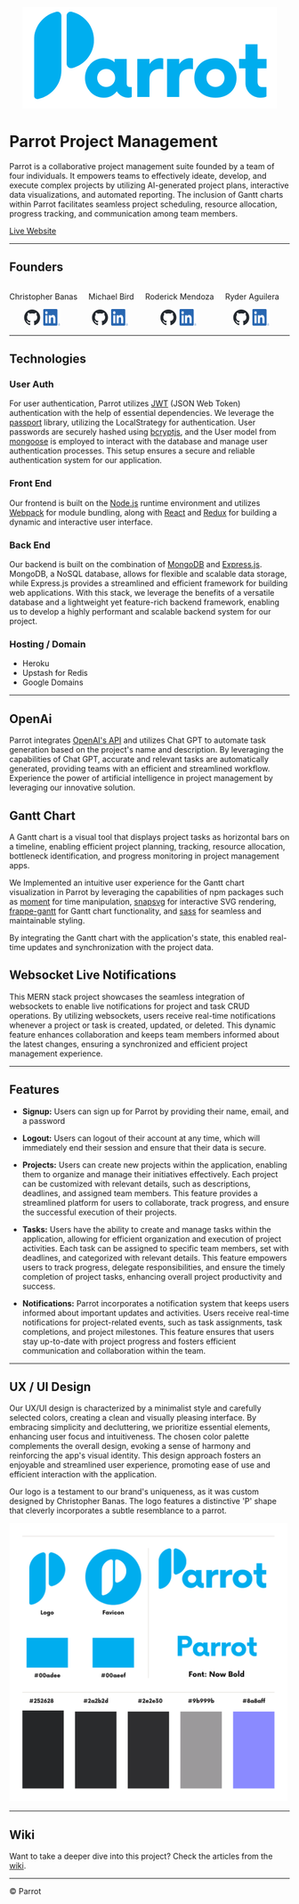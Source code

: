 <div style="display: flex; justify-content: center;">
  <a href="https://www.parrotpm.com/" style="text-align: center;">
    <img src="./frontend/src/assets/logo_text_version.png" alt="Parrot PM">
  </a>
</div>


# Parrot Project Management

Parrot is a collaborative project management suite founded by a team of four individuals. It empowers teams to effectively ideate, develop, and execute complex projects by utilizing AI-generated project plans, interactive data visualizations, and automated reporting. The inclusion of Gantt charts within Parrot facilitates seamless project scheduling, resource allocation, progress tracking, and communication among team members.

[Live Website](https://www.parrotpm.com/)

-----------------

## Founders
<!-- HTML STARTS HERE -->
<div style="display: flex;">
  <!-- First team member -->
  <div style="display: flex; flex-direction: column; align-items: center; margin-right: 20px;">
    <p>Christopher Banas</p>
    <div style="display: flex; justify-content: center;">
      <a href="https://github.com/chrisbanas">
        <img src="./frontend/src/assets/github.png" alt="Github logo" style="width: 30px; height: 30px; margin-right: 5px;" />
      </a>
      <a href="https://www.linkedin.com/in/christopher-banas/">
        <img src="./frontend/src/assets/linkedin.png" alt="LinkedIn logo" style="width: 30px; height: 30px; margin-right: 5px;" />
      </a>
    </div>
  </div>

  <!-- Second team member -->
  <div style="display: flex; flex-direction: column; align-items: center; margin-right: 20px;">
    <p>Michael Bird</p>
    <div style="display: flex; justify-content: center;">
      <a href="https://github.com/apporator">
        <img src="./frontend/src/assets/github.png" alt="Github logo" style="width: 30px; height: 30px; margin-right: 5px;" />
      </a>
      <a href="https://www.linkedin.com/in/mibird/">
        <img src="./frontend/src/assets/linkedin.png" alt="LinkedIn logo" style="width: 30px; height: 30px; margin-right: 5px;" />
      </a>
    </div>
  </div>

  <!-- Third team member -->
  <div style="display: flex; flex-direction: column; align-items: center; margin-right: 20px;">
    <p>Roderick Mendoza</p>
    <div style="display: flex; justify-content: center;">
      <a href="https://github.com/rodmen07">
        <img src="./frontend/src/assets/github.png" alt="Github logo" style="width: 30px; height: 30px; margin-right: 5px;" />
      </a>
      <a href="https://www.linkedin.com/in/roderick-mendoza-9133b7b5/">
        <img src="./frontend/src/assets/linkedin.png" alt="LinkedIn logo" style="width: 30px; height: 30px; margin-right: 5px;" />
      </a>
    </div>
  </div>

  <!-- Fourth team member -->
  <div style="display: flex; flex-direction: column; align-items: center;">
    <p>Ryder Aguilera</p>
    <div style="display: flex; justify-content: center;">
      <a href="https://github.com/Ryderagui">
        <img src="./frontend/src/assets/github.png" alt="Github logo" style="width: 30px; height: 30px; margin-right: 5px;" />
      </a>
      <a href="https://www.linkedin.com/in/raguilera994/">
        <img src="./frontend/src/assets/linkedin.png" alt="LinkedIn logo" style="width: 30px; height: 30px; margin-right: 5px;" />
      </a>
    </div>
  </div>

</div>
<!-- HTML ENDS HERE -->


-----------------

## Technologies

### User Auth

For user authentication, Parrot utilizes [JWT](https://jwt.io/) (JSON Web Token) authentication with the help of essential dependencies. We leverage the [passport](https://www.passportjs.org/) library, utilizing the LocalStrategy for authentication. User passwords are securely hashed using [bcryptjs](https://www.npmjs.com/package/bcryptjs), and the User model from [mongoose](https://mongoosejs.com/) is employed to interact with the database and manage user authentication processes. This setup ensures a secure and reliable authentication system for our application.

### Front End

Our frontend is built on the [Node.js](https://nodejs.org/en/about) runtime environment and utilizes [Webpack](https://webpack.js.org/) for module bundling, along with [React](https://react.dev/) and [Redux](https://redux.js.org/) for building a dynamic and interactive user interface.

### Back End
Our backend is built on the combination of [MongoDB](https://www.mongodb.com/) and [Express.js](https://expressjs.com/). MongoDB, a NoSQL database, allows for flexible and scalable data storage, while Express.js provides a streamlined and efficient framework for building web applications. With this stack, we leverage the benefits of a versatile database and a lightweight yet feature-rich backend framework, enabling us to develop a highly performant and scalable backend system for our project.

### Hosting / Domain

* Heroku
* Upstash for Redis
* Google Domains

-----------------

## OpenAi

Parrot integrates [OpenAI's API](https://openai.com/product) and utilizes Chat GPT to automate task generation based on the project's name and description. By leveraging the capabilities of Chat GPT, accurate and relevant tasks are automatically generated, providing teams with an efficient and streamlined workflow. Experience the power of artificial intelligence in project management by leveraging our innovative solution.

## Gantt Chart

A Gantt chart is a visual tool that displays project tasks as horizontal bars on a timeline, enabling efficient project planning, tracking, resource allocation, bottleneck identification, and progress monitoring in project management apps.

We Implemented an intuitive user experience for the Gantt chart visualization in Parrot by leveraging the capabilities of npm packages such as [moment](https://momentjs.com/) for time manipulation, [snapsvg](http://snapsvg.io/) for interactive SVG rendering, [frappe-gantt](https://frappe.io/) for Gantt chart functionality, and [sass](https://sass-lang.com/) for seamless and maintainable styling.

By integrating the Gantt chart with the application's state, this enabled real-time updates and synchronization with the project data.

## Websocket Live Notifications

This MERN stack project showcases the seamless integration of websockets to enable live notifications for project and task CRUD operations. By utilizing websockets, users receive real-time notifications whenever a project or task is created, updated, or deleted. This dynamic feature enhances collaboration and keeps team members informed about the latest changes, ensuring a synchronized and efficient project management experience.

-----------------

## Features

- **Signup:** Users can sign up for Parrot by providing their name, email, and a password

- **Logout:** Users can logout of their account at any time, which will immediately end their session and ensure that their data is secure.

- **Projects:** Users can create new projects within the application, enabling them to organize and manage their initiatives effectively. Each project can be customized with relevant details, such as descriptions, deadlines, and assigned team members. This feature provides a streamlined platform for users to collaborate, track progress, and ensure the successful execution of their projects.

- **Tasks:** Users have the ability to create and manage tasks within the application, allowing for efficient organization and execution of project activities. Each task can be assigned to specific team members, set with deadlines, and categorized with relevant details. This feature empowers users to track progress, delegate responsibilities, and ensure the timely completion of project tasks, enhancing overall project productivity and success.

- **Notifications:** Parrot incorporates a notification system that keeps users informed about important updates and activities. Users receive real-time notifications for project-related events, such as task assignments, task completions, and project milestones. This feature ensures that users stay up-to-date with project progress and fosters efficient communication and collaboration within the team.

-----------------

## UX / UI Design

Our UX/UI design is characterized by a minimalist style and carefully selected colors, creating a clean and visually pleasing interface. By embracing simplicity and decluttering, we prioritize essential elements, enhancing user focus and intuitiveness. The chosen color palette complements the overall design, evoking a sense of harmony and reinforcing the app's visual identity. This design approach fosters an enjoyable and streamlined user experience, promoting ease of use and efficient interaction with the application.

Our logo is a testament to our brand's uniqueness, as it was custom designed by Christopher Banas. The logo features a distinctive 'P' shape that cleverly incorporates a subtle resemblance to a parrot.

<img src="./frontend/src/assets/parrot_brand_guide.png" alt="Parrot Brand Guide" style="height: 500px; width: 500px;">

-----------------

## Wiki

Want to take a deeper dive into this project? Check the articles from the [wiki](https://github.com/Team-Parrot-Project/Parrot/wiki).


-----------------
© Parrot
